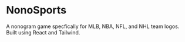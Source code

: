 # NonoSports
A nonogram game specfically for MLB, NBA, NFL, and NHL team logos. Built using React and Tailwind.
